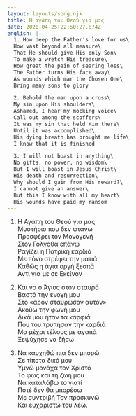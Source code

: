 ```yaml
---
layout: layouts/song.njk
title: Η αγάπη του Θεού για μας
date: 2020-04-25T22:50:27.874Z
english: |-
  1. How deep the Father’s love for us\
  How vast beyond all measure\
  That He should give His only Son\
  To make a wretch His treasure\
  How great the pain of searing loss\
  The Father turns His face away\
  As wounds which mar the Chosen One\
  Bring many sons to glory

  2. Behold the man upon a cross\
  My sin upon His shoulders\
  Ashamed, I hear my mocking voice\
  Call out among the scoffers\
  It was my sin that held Him there\
  Until it was accomplished\
  His dying breath has brought me life\
  I know that it is finished

  3. I will not boast in anything\
  No gifts, no power, no wisdom\
  But I will boast in Jesus Christ\
  His death and resurrection\
  Why should I gain from His reward?\
  I cannot give an answer\
  But this I know with all my heart\
  His wounds have paid my ransom
---
```

1. Η Αγάπη του Θεού για μας\
   Μυστήριο που δεν φτάνω\
   Προσφέρει τον Μονογενή\
   Στον Γολγοθά επάνω\
   Ραγίζει η Πατρική καρδιά\
   Με πόνο στρέφει την ματιά\
   Καθώς η άγια οργή ξεσπά\
   Αντί για με σε Εκείνον

2. Και να ο Άγιος στον σταυρό\
   Βαστά την ενοχή μου\
   Στο «άρον σταύρωσον αυτόν»\
   Ακούω την φωνή μου\
   Δικά μου ήταν τα καρφιά\
   Που του τρυπήσαν την καρδιά\
   Μα μέχρι τέλους με αγαπά\
   Ξεψύχησε να ζήσω

3. Να καυχηθώ πια δεν μπορώ\
   Σε τίποτα δικό μου\
   Υμνώ μονάχα τον Χριστό\
   Το φως και τη ζωή μου\
   Να καταλάβω το γιατί\
   Ποτέ δεν θα μπορέσω\
   Με συντριβή Τον προσκυνώ\
   Και ευχαριστώ του λέω.
